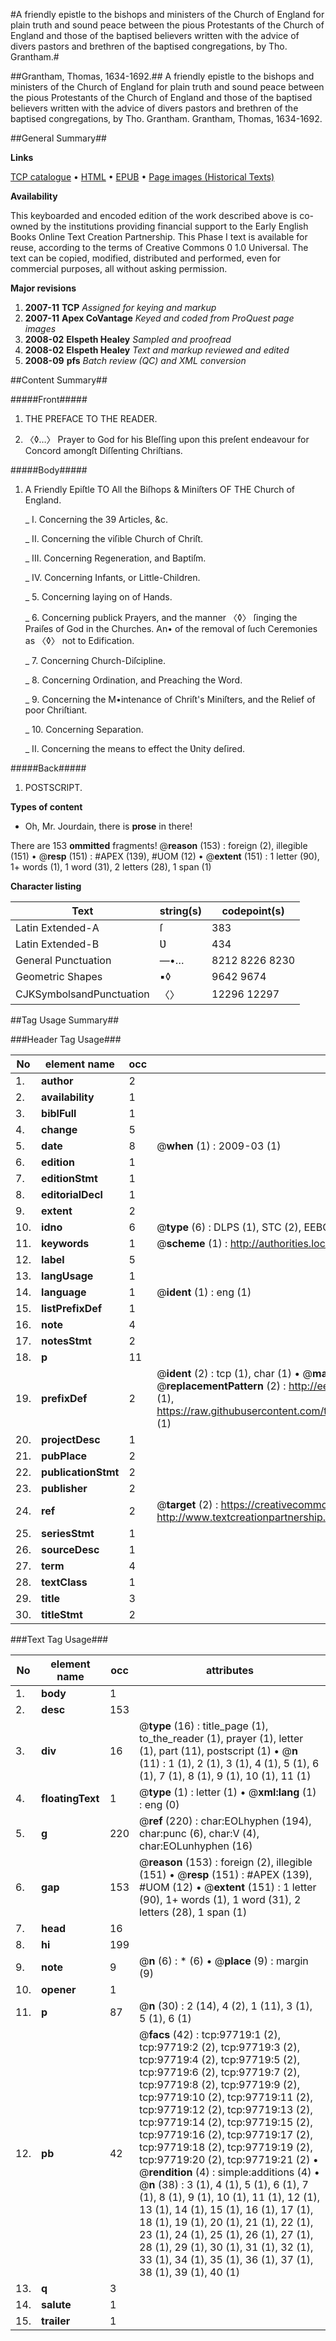 #A friendly epistle to the bishops and ministers of the Church of England for plain truth and sound peace between the pious Protestants of the Church of England and those of the baptised believers written with the advice of divers pastors and brethren of the baptised congregations, by Tho. Grantham.#

##Grantham, Thomas, 1634-1692.##
A friendly epistle to the bishops and ministers of the Church of England for plain truth and sound peace between the pious Protestants of the Church of England and those of the baptised believers written with the advice of divers pastors and brethren of the baptised congregations, by Tho. Grantham.
Grantham, Thomas, 1634-1692.

##General Summary##

**Links**

[TCP catalogue](http://www.ota.ox.ac.uk/tcp/)  • 
[HTML](http://tei.it.ox.ac.uk/tcp/Texts-HTML/free/A41/A41779.html)  • 
[EPUB](http://tei.it.ox.ac.uk/tcp/Texts-EPUB/free/A41/A41779.epub) • 
[Page images (Historical Texts)](https://data.historicaltexts.jisc.ac.uk/view?pubId=eebo-13113876e&pageId=eebo-13113876e-97719-1)

**Availability**

This keyboarded and encoded edition of the
	       work described above is co-owned by the institutions
	       providing financial support to the Early English Books
	       Online Text Creation Partnership. This Phase I text is
	       available for reuse, according to the terms of Creative
	       Commons 0 1.0 Universal. The text can be copied,
	       modified, distributed and performed, even for
	       commercial purposes, all without asking permission.

**Major revisions**

1. __2007-11__ __TCP__ *Assigned for keying and markup*
1. __2007-11__ __Apex CoVantage__ *Keyed and coded from ProQuest page images*
1. __2008-02__ __Elspeth Healey__ *Sampled and proofread*
1. __2008-02__ __Elspeth Healey__ *Text and markup reviewed and edited*
1. __2008-09__ __pfs__ *Batch review (QC) and XML conversion*

##Content Summary##

#####Front#####

1. THE PREFACE TO THE READER.

1. 〈◊…〉 Prayer to God for his Bleſſing upon this preſent endeavour for Concord amongſt Diſſenting Chriſtians.

#####Body#####

1. A Friendly Epiſtle TO All the Biſhops & Miniſters OF THE Church of England.

    _ I. Concerning the 39 Articles, &c.

    _ II. Concerning the viſible Church of Chriſt.

    _ III. Concerning Regeneration, and Baptiſm.

    _ IV. Concerning Infants, or Little-Children.

    _ 5. Concerning laying on of Hands.

    _ 6. Concerning publick Prayers, and the manner 〈◊〉 ſinging the Praiſes of God in the Churches. An• of the removal of ſuch Ceremonies as 〈◊〉 not to Edification.

    _ 7. Concerning Church-Diſcipline.

    _ 8. Concerning Ordination, and Preaching the Word.

    _ 9. Concerning the M•intenance of Chriſt's Miniſters, and the Relief of poor Chriſtiant.

    _ 10. Concerning Separation.

    _ II. Concerning the means to effect the Ʋnity deſired.

#####Back#####

1. POSTSCRIPT.

**Types of content**

  * Oh, Mr. Jourdain, there is **prose** in there!

There are 153 **ommitted** fragments! 
 @__reason__ (153) : foreign (2), illegible (151)  •  @__resp__ (151) : #APEX (139), #UOM (12)  •  @__extent__ (151) : 1 letter (90), 1+ words (1), 1 word (31), 2 letters (28), 1 span (1)

**Character listing**


|Text|string(s)|codepoint(s)|
|---|---|---|
|Latin Extended-A|ſ|383|
|Latin Extended-B|Ʋ|434|
|General Punctuation|—•…|8212 8226 8230|
|Geometric Shapes|▪◊|9642 9674|
|CJKSymbolsandPunctuation|〈〉|12296 12297|

##Tag Usage Summary##

###Header Tag Usage###

|No|element name|occ|attributes|
|---|---|---|---|
|1.|__author__|2||
|2.|__availability__|1||
|3.|__biblFull__|1||
|4.|__change__|5||
|5.|__date__|8| @__when__ (1) : 2009-03 (1)|
|6.|__edition__|1||
|7.|__editionStmt__|1||
|8.|__editorialDecl__|1||
|9.|__extent__|2||
|10.|__idno__|6| @__type__ (6) : DLPS (1), STC (2), EEBO-CITATION (1), OCLC (1), VID (1)|
|11.|__keywords__|1| @__scheme__ (1) : http://authorities.loc.gov/ (1)|
|12.|__label__|5||
|13.|__langUsage__|1||
|14.|__language__|1| @__ident__ (1) : eng (1)|
|15.|__listPrefixDef__|1||
|16.|__note__|4||
|17.|__notesStmt__|2||
|18.|__p__|11||
|19.|__prefixDef__|2| @__ident__ (2) : tcp (1), char (1)  •  @__matchPattern__ (2) : ([0-9\-]+):([0-9IVX]+) (1), (.+) (1)  •  @__replacementPattern__ (2) : http://eebo.chadwyck.com/downloadtiff?vid=$1&page=$2 (1), https://raw.githubusercontent.com/textcreationpartnership/Texts/master/tcpchars.xml#$1 (1)|
|20.|__projectDesc__|1||
|21.|__pubPlace__|2||
|22.|__publicationStmt__|2||
|23.|__publisher__|2||
|24.|__ref__|2| @__target__ (2) : https://creativecommons.org/publicdomain/zero/1.0/ (1), http://www.textcreationpartnership.org/docs/. (1)|
|25.|__seriesStmt__|1||
|26.|__sourceDesc__|1||
|27.|__term__|4||
|28.|__textClass__|1||
|29.|__title__|3||
|30.|__titleStmt__|2||


###Text Tag Usage###

|No|element name|occ|attributes|
|---|---|---|---|
|1.|__body__|1||
|2.|__desc__|153||
|3.|__div__|16| @__type__ (16) : title_page (1), to_the_reader (1), prayer (1), letter (1), part (11), postscript (1)  •  @__n__ (11) : 1 (1), 2 (1), 3 (1), 4 (1), 5 (1), 6 (1), 7 (1), 8 (1), 9 (1), 10 (1), 11 (1)|
|4.|__floatingText__|1| @__type__ (1) : letter (1)  •  @__xml:lang__ (1) : eng (0)|
|5.|__g__|220| @__ref__ (220) : char:EOLhyphen (194), char:punc (6), char:V (4), char:EOLunhyphen (16)|
|6.|__gap__|153| @__reason__ (153) : foreign (2), illegible (151)  •  @__resp__ (151) : #APEX (139), #UOM (12)  •  @__extent__ (151) : 1 letter (90), 1+ words (1), 1 word (31), 2 letters (28), 1 span (1)|
|7.|__head__|16||
|8.|__hi__|199||
|9.|__note__|9| @__n__ (6) : * (6)  •  @__place__ (9) : margin (9)|
|10.|__opener__|1||
|11.|__p__|87| @__n__ (30) : 2 (14), 4 (2), 1 (11), 3 (1), 5 (1), 6 (1)|
|12.|__pb__|42| @__facs__ (42) : tcp:97719:1 (2), tcp:97719:2 (2), tcp:97719:3 (2), tcp:97719:4 (2), tcp:97719:5 (2), tcp:97719:6 (2), tcp:97719:7 (2), tcp:97719:8 (2), tcp:97719:9 (2), tcp:97719:10 (2), tcp:97719:11 (2), tcp:97719:12 (2), tcp:97719:13 (2), tcp:97719:14 (2), tcp:97719:15 (2), tcp:97719:16 (2), tcp:97719:17 (2), tcp:97719:18 (2), tcp:97719:19 (2), tcp:97719:20 (2), tcp:97719:21 (2)  •  @__rendition__ (4) : simple:additions (4)  •  @__n__ (38) : 3 (1), 4 (1), 5 (1), 6 (1), 7 (1), 8 (1), 9 (1), 10 (1), 11 (1), 12 (1), 13 (1), 14 (1), 15 (1), 16 (1), 17 (1), 18 (1), 19 (1), 20 (1), 21 (1), 22 (1), 23 (1), 24 (1), 25 (1), 26 (1), 27 (1), 28 (1), 29 (1), 30 (1), 31 (1), 32 (1), 33 (1), 34 (1), 35 (1), 36 (1), 37 (1), 38 (1), 39 (1), 40 (1)|
|13.|__q__|3||
|14.|__salute__|1||
|15.|__trailer__|1||
